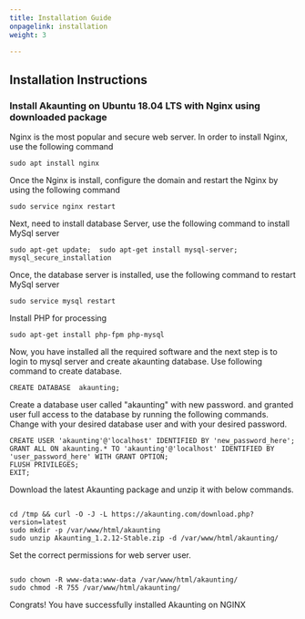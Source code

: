 ```yaml
---
title: Installation Guide
onpagelink: installation
weight: 3

---
```


Installation Instructions
-------------------------

### Install Akaunting on Ubuntu 18.04 LTS with Nginx using downloaded package

Nginx is the most popular and secure web server. In order to install Nginx, use the following command

 ```
 sudo apt install nginx 
```

Once the Nginx is install, configure the domain and restart the Nginx by using the following command

 ```
 sudo service nginx restart 
```

Next, need to install database Server, use the following command to install MySql server

 ```
 sudo apt-get update;  sudo apt-get install mysql-server; mysql_secure_installation 
```

Once, the database server is installed, use the following command to restart MySql server

 ```
 sudo service mysql restart 
```

Install PHP for processing

 ```
 sudo apt-get install php-fpm php-mysql
```

Now, you have installed all the required software and the next step is to login to mysql server and create akaunting database. Use following command to create database.

 ```
 CREATE DATABASE  akaunting;
```

Create a database user called "akaunting" with new password. and granted user full access to the database by running the following commands. Change with your desired database user and with your desired password.

 ```
CREATE USER 'akaunting'@'localhost' IDENTIFIED BY 'new_password_here'; 
GRANT ALL ON akaunting.* TO 'akaunting'@'localhost' IDENTIFIED BY 'user_password_here' WITH GRANT OPTION;
FLUSH PRIVILEGES; 
EXIT;
```

Download the latest Akaunting package and unzip it with below commands.

 ```
 
cd /tmp && curl -O -J -L https://akaunting.com/download.php?version=latest
sudo mkdir -p /var/www/html/akaunting
sudo unzip Akaunting_1.2.12-Stable.zip -d /var/www/html/akaunting/

```

Set the correct permissions for web server user.

 ```

sudo chown -R www-data:www-data /var/www/html/akaunting/
sudo chmod -R 755 /var/www/html/akaunting/

```

Congrats! You have successfully installed Akaunting on NGINX

